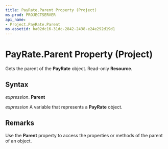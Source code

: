 ```yaml
---
title: PayRate.Parent Property (Project)
ms.prod: PROJECTSERVER
api_name:
- Project.PayRate.Parent
ms.assetid: ba02dc16-31dc-2842-2438-e24e292d19d1
---
```



# PayRate.Parent Property (Project)

Gets the parent of the  **PayRate** object. Read-only **Resource**.


## Syntax

 _expression_. **Parent**

 _expression_ A variable that represents a **PayRate** object.


## Remarks

Use the  **Parent** property to access the properties or methods of the parent of an object.


